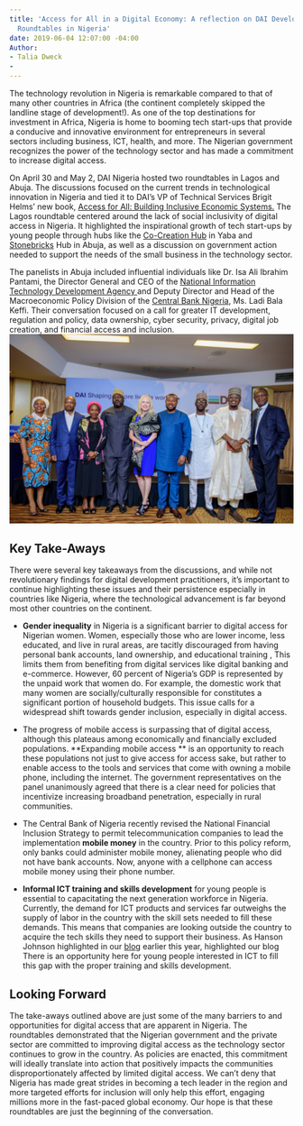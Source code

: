 ```yaml
---
title: 'Access for All in a Digital Economy: A reflection on DAI Development Matters
  Roundtables in Nigeria'
date: 2019-06-04 12:07:00 -04:00
Author:
- Talia Dweck
- 
---
```


The technology revolution in Nigeria is remarkable compared to that of many other countries in Africa (the continent completely skipped the landline stage of development!). As one of the top destinations for investment in Africa, Nigeria is home to booming tech start-ups that provide a conducive and innovative environment for entrepreneurs in several sectors including business, ICT, health, and more. The Nigerian government recognizes the power of the technology sector and has  made a commitment to increase digital access.

On April 30 and May 2, DAI Nigeria hosted two roundtables in Lagos and Abuja. The discussions focused on the current trends in technological innovation in Nigeria and tied it to DAI’s VP of Technical Services Brigit Helms’ new book, [Access for All: Building Inclusive  Economic Systems.](https://www.dai.com/news/access-for-all-dais-brigit-helms-launches-her-new-book-on-economic-inclusion) The Lagos roundtable centered around the lack of social inclusivity of digital access in Nigeria. It  highlighted the inspirational growth of tech start-ups by young people through hubs like the [Co-Creation Hub](https://cchubnigeria.com/) in Yaba and [Stonebricks](http://stonebrickshub.com/) Hub in Abuja, as well as a discussion on government action needed to support the needs of the small business in the technology sector.

The panelists in Abuja included influential individuals like Dr. Isa Ali Ibrahim Pantami, the Director General and CEO of the [National Information Technology Development Agency ](https://nitda.gov.ng/nit/)and Deputy Director and Head of the Macroeconomic Policy Division of the [Central Bank Nigeria](https://www.cbn.gov.ng/), Ms. Ladi Bala Keffi. Their conversation focused on a call for greater IT development, regulation and policy, data ownership, cyber security, privacy, digital job creation, and financial access and inclusion.![nigeria pic.jpeg](/uploads/nigeria%20pic.jpeg)

## Key Take-Aways

There were several key takeaways from the discussions, and while not revolutionary findings for digital development practitioners, it’s important to continue highlighting these issues and their persistence especially in countries like Nigeria, where the technological advancement is far beyond most other countries on the continent.

* **Gender inequality** in Nigeria is a significant barrier to digital access for Nigerian women. Women, especially those who are lower income, less educated, and live in rural areas, are tacitly discouraged from having personal bank accounts, land ownership, and educational training , This limits them from benefiting from digital services like digital banking and e-commerce. However, 60 percent of Nigeria’s GDP is represented by the unpaid work that women do. For example, the domestic work that many women are socially/culturally responsible for constitutes a significant portion of household budgets. This issue calls for a widespread shift towards gender inclusion, especially in digital access.

* The progress of mobile access is surpassing that of digital access, although this plateaus among economically and financially excluded populations. \*\*Expanding mobile access \*\* is an opportunity to reach these populations not just to give access for access sake, but rather to enable access to the tools and services that come with owning a mobile phone, including the internet. The government representatives on the panel unanimously agreed that there is a clear need for policies that incentivize increasing broadband penetration, especially in rural communities.

* The Central Bank of Nigeria recently revised the National Financial Inclusion Strategy to permit telecommunication companies to lead the implementation **mobile money** in the country. Prior to this policy reform, only banks could administer mobile money, alienating people who did not have bank accounts. Now, anyone with a cellphone can access mobile money using their phone number.

* **Informal ICT training and skills development** for young people is essential to capacitating the next generation workforce in Nigeria. Currently, the demand for ICT products and services far outweighs the supply of labor in the country with the skill sets needed to fill these demands. This means that companies are looking outside the country to acquire the tech skills they need to support their business. As Hanson Johnson highlighted in our [blog](https://dai-global-digital.com/a-resolution-to-support-the-tech-sector-where-we-need-it-most.html) earlier this year,  highlighted  our blog There is an opportunity here for young people interested in ICT to fill this gap with the proper training and skills development.

## Looking Forward

The take-aways outlined above are just some of the many barriers to and opportunities for digital access that are apparent in Nigeria. The roundtables demonstrated that the Nigerian government and the private sector are committed to improving digital access as the technology sector continues to grow in the country. As policies are enacted, this commitment will ideally translate into action that positively impacts the communities disproportionately affected by limited digital access. We can’t deny that Nigeria has made great strides in becoming a tech leader in the region and more targeted efforts for inclusion will only help this effort, engaging millions more in the fast-paced global economy. Our hope is that these roundtables are just the beginning of the conversation.